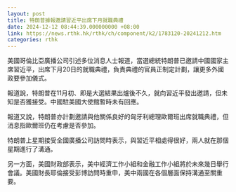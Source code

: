 ```yaml
---
layout: post
title: 特朗普據報邀請習近平出席下月就職典禮
date: 2024-12-12 08:44:39.000000000 +08:00
link: https://news.rthk.hk/rthk/ch/component/k2/1783120-20241212.htm
categories: rthk
---
```


美國哥倫比亞廣播公司引述多位消息人士報道，當選總統特朗普已邀請中國國家主席習近平，出席下月20日的就職典禮，負責典禮的官員正制定計劃，讓更多外國政要參加儀式。

報道說，特朗普在11月初、即是大選結果出爐後不久，就向習近平發出邀請，但未知是否獲接受。中國駐美國大使館暫時未有回應。

報道又說，特朗普亦計劃邀請與他關係良好的匈牙利總理歐爾班出席就職典禮，但消息指歐爾班仍在考慮是否參加。

特朗普上星期接受全國廣播公司訪問時表示，與習近平相處得很好，兩人就在那個星期進行了溝通。

另一方面，美國財政部表示，美中經濟工作小組和金融工作小組將於未來幾日舉行會議。美國財長耶倫接受彭博訪問時重申，美中兩國在各個層面保持溝通至關重要。
